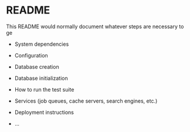 # README

This README would normally document whatever steps are necessary to ge
* System dependencies

* Configuration

* Database creation

* Database initialization

* How to run the test suite

* Services (job queues, cache servers, search engines, etc.)

* Deployment instructions

* ...
